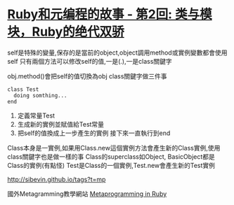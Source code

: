 # [Ruby和元编程的故事 - 第2回: 类与模块，Ruby的绝代双骄](https://ruby-china.org/topics/1581)

self是特殊的變量,保存的是當前的object,object調用method或實例變數都會使用self
只有兩個方法可以修改self的值,一是(.),一是class關鍵字

obj.method()會把self的值切換為obj
class關鍵字做三件事
```
class Test
  doing somthing...
end
```
1. 定義常量Test
2. 生成新的實例並賦值給Test常量
3. 把self的值換成上一步產生的實例
接下來一直執行到end


Class本身是一實例,如果用Class.new這個實例方法會產生新的Class實例,使用class關鍵字也是做一樣的事
Class的superclass如Object, BasicObject都是Class的實例(有點怪)
Test是Class的一個實例,Test.new會產生新的Test實例



http://sibevin.github.io/tags?t=mp


國外Metagramming教學網站
[Metaprogramming in Ruby](http://ruby-metaprogramming.rubylearning.com/)
